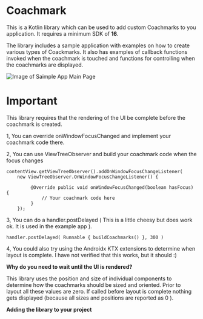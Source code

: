 # Coachmark
This is a Kotlin library which can be used to add custom Coachmarks to you application.
It requires a minimum SDK of **16**.

The library includes a sample application with examples on how to create various types
of Coackmarks. It also has examples of callback functions invoked when the coachmark is touched and
functions for controlling when the coachmarks are displayed.

![Image of Saimple App Main Page](http://hmravens.com/coachmark/coachmark_main.png)

# Important

This library requires that the rendering of the UI be complete before the coachmark is 
created. 

1, You can override onWindowFocusChanged and implement your coachmark code there.

2, You can use ViewTreeObserver and build your coachmark code when the focus changes

    contentView.getViewTreeObserver().addOnWindowFocusChangeListener(
        new ViewTreeObserver.OnWindowFocusChangeListener() {
 
             @Override public void onWindowFocusChanged(boolean hasFocus) {  
                 // Your coachmark code here
             }
        });
            

        
3, You can do a handler.postDelayed  ( This is a little cheesy but does work ok. It is used in the example app ). 

    handler.postDelayed( Runnable { buildCoachmarks() }, 300 )

4, You could also try using the Androidx KTX extensions to determine when layout is complete. I have not verified
   that this works, but it should :)


**Why do you need to wait until the UI is rendered?** 

This library uses the position and size of individual components to determine how the coachmarks should be 
sized and oriented. Prior to layout all these values are zero. If called before layout is complete nothing gets
displayed (because all sizes and positions are reported as 0 ).

**Adding the library to your project**



